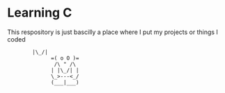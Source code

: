 # Learning C
This respository is just bascilly a place where I put my projects or things I coded 

			|\_/|
				  =( o O )=
				   /\ " /\			    
				  | |\_/| |
				  \_>---<_/
				  (___|___)
